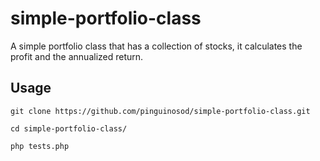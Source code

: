 # simple-portfolio-class
A simple portfolio class that has a collection of stocks, it calculates the profit and the annualized return.

## Usage
```
git clone https://github.com/pinguinosod/simple-portfolio-class.git
```
```
cd simple-portfolio-class/
```
```
php tests.php
```
